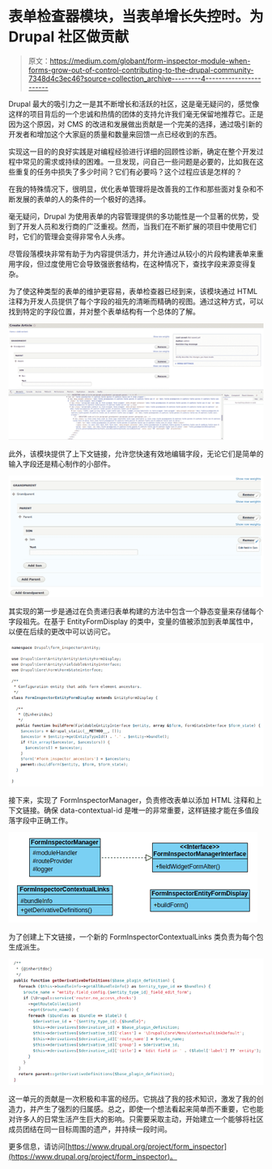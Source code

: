 # 表单检查器模块，当表单增长失控时。为 Drupal 社区做贡献

> 原文：<https://medium.com/globant/form-inspector-module-when-forms-grow-out-of-control-contributing-to-the-drupal-community-7348d4c3ec46?source=collection_archive---------4----------------------->

Drupal 最大的吸引力之一是其不断增长和活跃的社区，这是毫无疑问的，感觉像这样的项目背后的一个忠诚和热情的团体的支持允许我们毫无保留地推荐它。正是因为这个原因，对 CMS 的改进和发展做出贡献是一个完美的选择，通过吸引新的开发者和增加这个大家庭的质量和数量来回馈一点已经收到的东西。

实现这一目的的良好实践是对编程经验进行详细的回顾性诊断，确定在整个开发过程中常见的需求或持续的困难。一旦发现，问自己一些问题是必要的，比如我在这些重复的任务中损失了多少时间？它们有必要吗？这个过程应该是怎样的？

在我的特殊情况下，很明显，优化表单管理将是改善我的工作和那些面对复杂和不断发展的表单的人的条件的一个极好的选择。

毫无疑问，Drupal 为使用表单的内容管理提供的多功能性是一个显著的优势，受到了开发人员和发行商的广泛重视。然而，当我们在不断扩展的项目中使用它们时，它们的管理会变得非常令人头疼。

尽管段落模块非常有助于为内容提供活力，并允许通过从较小的片段构建表单来重用字段，但过度使用它会导致强嵌套结构，在这种情况下，查找字段来源变得复杂。

为了使这种类型的表单的维护更容易，表单检查器已经到来，该模块通过 HTML 注释为开发人员提供了每个字段的祖先的清晰而精确的视图。通过这种方式，可以找到特定的字段位置，并对整个表单结构有一个总体的了解。

![](img/49ba0a8bff8acd1ea5471b5dbb17471a.png)

此外，该模块提供了上下文链接，允许您快速有效地编辑字段，无论它们是简单的输入字段还是精心制作的小部件。

![](img/28dca0ac3b42e5002085d9a9f972f603.png)

其实现的第一步是通过在负责递归表单构建的方法中包含一个静态变量来存储每个字段祖先。在基于 EntityFormDisplay 的类中，变量的值被添加到表单属性中，以便在后续的更改中可以访问它。

![](img/4e787f572f5b54717d418aef7478e6b9.png)

接下来，实现了 FormInspectorManager，负责修改表单以添加 HTML 注释和上下文链接。确保 data-contextual-id 是唯一的非常重要，这样链接才能在多值段落字段中正确工作。

![](img/e8fce9aa31fe613feef429b932ecf87f.png)

为了创建上下文链接，一个新的 FormInspectorContextualLinks 类负责为每个包生成派生。

![](img/86fe10982687b4e5be6f15517e6660b8.png)

这一单元的贡献是一次积极和丰富的经历。它挑战了我的技术知识，激发了我的创造力，并产生了强烈的归属感。总之，即使一个想法看起来简单而不重要，它也能对许多人的日常生活产生巨大的影响。只需要采取主动，开始建立一个能够将社区成员团结在同一目标周围的遗产，并持续一段时间。

更多信息，请访问[https://www.drupal.org/project/form_inspector](https://www.drupal.org/project/form_inspector)。
